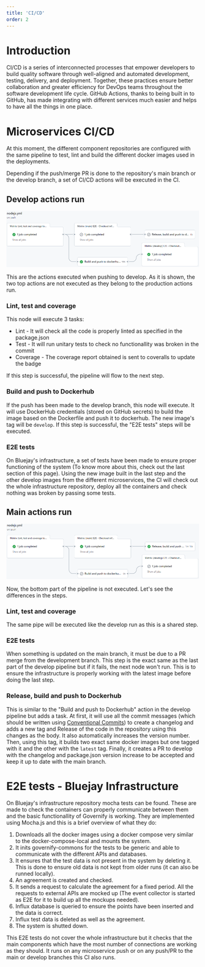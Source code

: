 ```yaml
---
title: 'CI/CD'
order: 2
---
```


# Introduction
CI/CD is a series of interconnected processes that empower developers to build quality software through well-aligned and automated development, testing, delivery, and deployment. Together, these practices ensure better collaboration and greater efficiency for DevOps teams throughout the software development life cycle. GitHub Actions, thanks to being built in to GitHub, has made integrating with different services much easier and helps to have all the things in one place.

# Microservices CI/CD
At this moment, the different component repositories are configured with the same pipeline to test, lint and build the different docker images used in the deployments. 

Depending if the push/merge PR is done to the repository's main branch or the develop branch, a set of CI/CD actions will be executed in the CI.

## Develop actions run

![Actions Dev Pipeline](../images/CI-DEV.PNG)

This are the actions executed when pushing to develop. As it is shown, the two top actions are not executed as they belong to the production actions run.

### Lint, test and coverage
This node will execute 3 tasks:
 - Lint - It will check all the code is properly linted as specified in the package.json
 - Test - It will run unitary tests to check no functionallity was broken in the commit
 - Coverage - The coverage report obtained is sent to coveralls to update the badge

If this step is successful, the pipeline will flow to the next step.

### Build and push to Dockerhub
If the push has been made to the develop branch, this node will execute. It will use DockerHub credentials (stored on GitHub secrets) to build the image based on the Dockerfile and push it to dockerhub. The new image's tag will be `develop`. If this step is successful, the "E2E tests" steps will be executed.

### E2E tests
On Bluejay's infrastructure, a set of tests have been made to ensure proper functioning of the system (To know more about this, check out the last section of this page). Using the new image built in the last step and the other develop images from the different microservices, the CI will check out the whole infrastructure repository, deploy all the containers and check nothing was broken by passing some tests.


## Main actions run

![Actions Prod Pipeline](../images/CI-PRO.PNG)

Now, the bottom part of the pipeline is not executed. Let's see the differences in the steps.

### Lint, test and coverage
The same pipe will be executed like the develop run as this is a shared step.

### E2E tests
When something is updated on the main branch, it must be due to a PR merge from the development branch. This step is the exact same as the last part of the develop pipeline but if it fails, the next node won't run. This is to ensure the infrastructure is properly working  with the latest image before doing the last step.

### Release, build and push to Dockerhub
This is similar to the "Build and push to Dockerhub" action in the develop pipeline but adds a task. At first, it will use all the commit messages (which should be written using [Conventional Commits](https://www.conventionalcommits.org/en/v1.0.0/)) to create a changelog and adds a new tag and Release of the code in the repository using this changes as the body. It also automatically increases the version number. Then, using this tag, it builds two exact same docker images but one tagged with it and the other with the `latest` tag. Finally, it creates a PR to develop with the changelog and package.json version increase to be accepted and keep it up to date with the main branch.

# E2E tests - Bluejay Infrastructure
On Bluejay's infrastructure repository mocha tests can be found. These are made to check the containers can properly communicate between them and the basic functionallity of Governify is working. They are implemented using Mocha.js and this is a brief overview of what they do:

1. Downloads all the docker images using a docker compose very similar to the docker-compose-local and mounts the system.
2. It inits governify-commons for the tests to be generic and able to communicate with the different APIs and databases.
3. It ensures that the test data is not present in the system by deleting it. This is done to ensure old data is not kept from older runs (it can also be runned locally).
4. An agreement is created and checked.
5. It sends a request to calculate the agreement for a fixed period. All the requests to external APIs are mocked up (The event collector is started as E2E for it to build up all the mockups needed).
6. Influx database is queried to ensure the points have been inserted and the data is correct.
7. Influx test data is deleted as well as the agreement.
8. The system is shutted down.

This E2E tests do not cover the whole infrastructure but it checks that the main components which have the most number of connections are working as they should. It runs on any microservice push or on any push/PR to the main or develop branches this CI also runs.